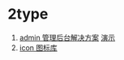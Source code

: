 # 2type

1. [admin 管理后台解决方案](https://github.com/2type/admin) [演示](https://admin.2type.cn)
2. [icon 图标库](https://2type.cn/icon)

